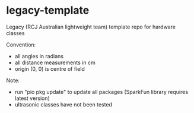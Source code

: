 # legacy-template
Legacy (RCJ Australian lightweight team)
template repo for hardware classes

Convention:
* all angles in radians
* all distance measurements in cm
* origin (0, 0) is centre of field

Note: 
* run "pio pkg update" to update all packages (SparkFun library requires latest version)
* ultrasonic classes have not been tested